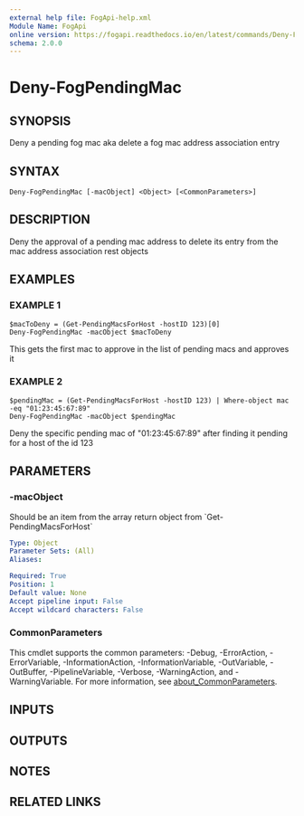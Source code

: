 ```yaml
---
external help file: FogApi-help.xml
Module Name: FogApi
online version: https://fogapi.readthedocs.io/en/latest/commands/Deny-FogPendingMac
schema: 2.0.0
---
```


# Deny-FogPendingMac

## SYNOPSIS
Deny a pending fog mac aka delete a fog mac address association entry

## SYNTAX

```
Deny-FogPendingMac [-macObject] <Object> [<CommonParameters>]
```

## DESCRIPTION
Deny the approval of a pending mac address to delete its entry from the mac address association rest objects

## EXAMPLES

### EXAMPLE 1
```
$macToDeny = (Get-PendingMacsForHost -hostID 123)[0]
Deny-FogPendingMac -macObject $macToDeny
```

This gets the first mac to approve in the list of pending macs and approves it

### EXAMPLE 2
```
$pendingMac = (Get-PendingMacsForHost -hostID 123) | Where-object mac -eq "01:23:45:67:89"
Deny-FogPendingMac -macObject $pendingMac
```

Deny the specific pending mac of "01:23:45:67:89" after finding it pending for a host of the id 123

## PARAMETERS

### -macObject
Should be an item from the array return object from \`Get-PendingMacsForHost\`

```yaml
Type: Object
Parameter Sets: (All)
Aliases:

Required: True
Position: 1
Default value: None
Accept pipeline input: False
Accept wildcard characters: False
```

### CommonParameters
This cmdlet supports the common parameters: -Debug, -ErrorAction, -ErrorVariable, -InformationAction, -InformationVariable, -OutVariable, -OutBuffer, -PipelineVariable, -Verbose, -WarningAction, and -WarningVariable. For more information, see [about_CommonParameters](http://go.microsoft.com/fwlink/?LinkID=113216).

## INPUTS

## OUTPUTS

## NOTES

## RELATED LINKS
